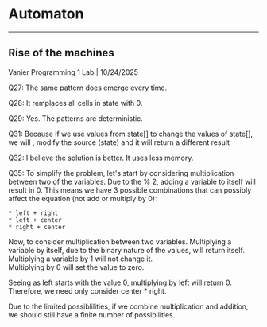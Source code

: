 # Automaton
---
Rise of the machines
---
Vanier Programming 1 Lab    | 10/24/2025


Q27: The same pattern does emerge every time.

Q28: It remplaces all cells in state with 0.

Q29: Yes. The patterns are deterministic.

Q31: Because if we use values from state[] to change the values of state[], we will , modify the source (state)  and it will return a different result

Q32: I believe the solution is better. It uses less memory.

Q35: To simplify the problem, let's start by considering multiplication between two of the variables.
Due to the % 2, adding a variable to itself will result in 0. This means we have 3 possible combinations that can possibly affect the equation (not add or multiply by 0):  
  
    * left + right
    * left + center
    * right + center

Now, to consider multiplication between two variables.
Multiplying a variable by itself, due to the binary nature of the values, will return itself.  
Multiplying a variable by 1 will not change it.  
Multiplying by 0 will set the value to zero.  

Seeing as left starts with the value 0, multiplying by left will return 0.  
Therefore, we need only consider center * right.

Due to the limited possiblilities,
 if we combine multiplication and addition,
 we should still have a finite number of possibilities.
